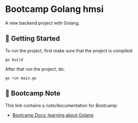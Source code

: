 # Bootcamp Golang hmsi

A new backend project with Golang.

<!-- ## 📋 Previews -->

## 🧪 Getting Started
To run the project, first make sure that the project is compiled:

    go build

After that run the project, do:

    go run main.go

## 📝 Bootcamp Note
This link contains a note/documentation for Bootcamp:
- [Bootcamp Docs: learning about Golang](https://drive.google.com/drive/folders/14fco3zw_Yt2DDrUZKvif-5nai9nUFooC?usp=sharing)
